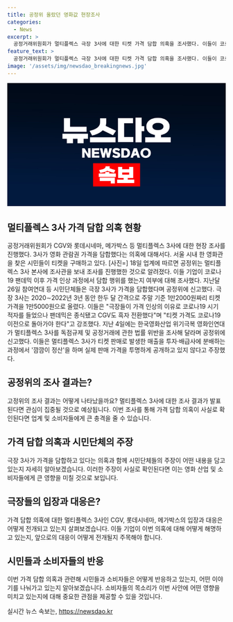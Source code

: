 ```yaml
---
title: 공정위 올랐던 영화값 현장조사
categories:
  - News
excerpt: >
  공정거래위원회가 멀티플렉스 극장 3사에 대한 티켓 가격 담합 의혹을 조사했다. 이들이 코로나19 이후 가격을 인상했는지, 실제로 적자를 겪었는지 여부를 확인했다. 시민단체들은 티켓값을 올린 극장들을 공정위에 신고하며, 극장들이 적자를 들어 가격을 인상했다는 이유에 반론을 제기했다. 한국영화산업 위기극복 영화인연대는 극장들이 판매 매출을 정확하게 공개하지 않고 부당한 행위를 한 것이라고 주장하며 공정위에 신고했다.
feature_text: >
  공정거래위원회가 멀티플렉스 극장 3사에 대한 티켓 가격 담합 의혹을 조사했다. 이들이 코로나19 이후 가격을 인상했는지, 실제로 적자를 겪었는지 여부를 확인했다. 시민단체들은 티켓값을 올린 극장들을 공정위에 신고하며, 극장들이 적자를 들어 가격을 인상했다는 이유에 반론을 제기했다. 한국영화산업 위기극복 영화인연대는 극장들이 판매 매출을 정확하게 공개하지 않고 부당한 행위를 한 것이라고 주장하며 공정위에 신고했다.
image: '/assets/img/newsdao_breakingnews.jpg'
---
```


<p><img src="/assets/img/newsdao_breakingnews.jpg" alt="firstkoreanews 속보" /></p>

<h2 data-ke-size="size26">멀티플렉스 3사 가격 담합 의혹 현황</h2>

<p data-ke-size="size16">공정거래위원회가 CGV와 롯데시네마, 메가박스 등 멀티플렉스 3사에 대한 현장 조사를 진행했다. 3사가 영화 관람권 가격을 담합했다는 의혹에 대해서다. 서울 시내 한 영화관을 찾은 시민들이 티켓을 구매하고 있다. [사진=] 18일 업계에 따르면 공정위는 멀티플렉스 3사 본사에 조사관을 보내 조사를 진행했한 것으로 알려졌다. 이들 기업이 코로나19 팬데믹 이후 가격 인상 과정에서 담합 행위를 했는지 여부에 대해 조사했다. 지난달 26일 참여연대 등 시민단체들은 극장 3사가 가격을 담합했다며 공정위에 신고했다. 극장 3사는 2020∼2022년 3년 동안 한두 달 간격으로 주말 기준 1만2000원짜리 티켓 가격을 1만5000원으로 올렸다. 이들은 "극장들이 가격 인상의 이유로 코로나19 시기 적자를 들었으나 팬데믹은 종식됐고 CGV도 흑자 전환했다"며 "티켓 가격도 코로나19 이전으로 돌아가야 한다"고 강조했다. 지난 4일에는 한국영화산업 위기극복 영화인연대가 멀티플렉스 3사를 독점규제 및 공정거래에 관한 법률 위반을 조사해 달라며 공정위에 신고했다. 이들은 멀티플렉스 3사가 티켓 판매로 발생한 매출을 투자·배급사에 분배하는 과정에서 '깜깜이 정산'을 하며 실제 판매 가격을 투명하게 공개하고 있지 않다고 주장했다.</p>

<h2 data-ke-size="size26">공정위의 조사 결과는?</h2>

<p data-ke-size="size16">고정위의 조사 결과는 어떻게 나타났을까요? 멀티플렉스 3사에 대한 조사 결과가 발표된다면 관심이 집중될 것으로 예상됩니다. 이번 조사를 통해 가격 담합 의혹이 사실로 확인된다면 업계 및 소비자들에게 큰 충격을 줄 수 있습니다.</p>

<h2 data-ke-size="size26">가격 담합 의혹과 시민단체의 주장</h2>

<p data-ke-size="size16">극장 3사가 가격을 담합하고 있다는 의혹과 함께 시민단체들의 주장이 어떤 내용을 담고 있는지 자세히 알아보겠습니다. 이러한 주장이 사실로 확인된다면 이는 영화 산업 및 소비자들에게 큰 영향을 미칠 것으로 보입니다.</p>

<h2 data-ke-size="size26">극장들의 입장과 대응은?</h2>

<p data-ke-size="size16">가격 담합 의혹에 대한 멀티플렉스 3사인 CGV, 롯데시네마, 메가박스의 입장과 대응은 어떻게 전개되고 있는지 살펴보겠습니다. 이들 기업이 이번 의혹에 대해 어떻게 해명하고 있는지, 앞으로의 대응이 어떻게 전개될지 주목해야 합니다.</p>

<h2 data-ke-size="size26">시민들과 소비자들의 반응</h2>

<p data-ke-size="size16">이번 가격 담합 의혹과 관련해 시민들과 소비자들은 어떻게 반응하고 있는지, 어떤 이야기를 나눠가고 있는지 알아보겠습니다. 소비자들의 목소리가 이번 사안에 어떤 영향을 미치고 있는지에 대해 중요한 관점을 제공할 수 있을 것입니다.</p>
실시간 뉴스 속보는, <a href="https://newsdao.kr" rel="dofollow">https://newsdao.kr</a>


